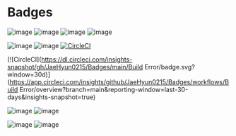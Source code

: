 # Badges
![image](https://img.shields.io/github/languages/count/JaeHyun0215/Badges?style=plastic)
![image](https://img.shields.io/github/languages/top/JaeHyun0215/Badges?style=plastic)
![image](https://img.shields.io/github/languages/code-size/JaeHyun0215/Badges?style=plastic)
![image](https://img.shields.io/github/repo-size/JaeHyun0215/Badges?style=plastic)

![image](https://img.shields.io/circleci/build/github/JaeHyun0215/Badges/TestBadges?style=plastic&token=437237d9d9e86b84be2a123f240c2f942c1a3d1c)
![image](https://img.shields.io/github/workflow/status/JaeHyun0215/Badges/dotnet-desktop?style=plastic)
[![CircleCI](https://circleci.com/gh/JaeHyun0215/Badges/tree/main.svg?style=svg)](https://circleci.com/gh/JaeHyun0215/Badges/tree/main)

[![CircleCI](https://dl.circleci.com/insights-snapshot/gh/JaeHyun0215/Badges/main/Build Error/badge.svg?window=30d)](https://app.circleci.com/insights/github/JaeHyun0215/Badges/workflows/Build Error/overview?branch=main&reporting-window=last-30-days&insights-snapshot=true)

![image](https://img.shields.io/github/issues/JaeHyun0215/Badges?style=plastic)
![image](https://img.shields.io/github/issues-closed/JaeHyun0215/Badges?style=plastic)

![image](https://img.shields.io/github/commit-activity/w/JaeHyun0215/Badges?style=plastic)
![image](https://img.shields.io/github/last-commit/JaeHyun0215/Badges?style=plastic)
